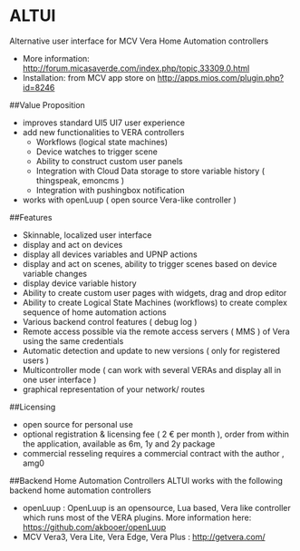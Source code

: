 # ALTUI

Alternative user interface for MCV Vera Home Automation controllers
- More information: http://forum.micasaverde.com/index.php/topic,33309.0.html
- Installation: from MCV app store on http://apps.mios.com/plugin.php?id=8246

##Value Proposition
  - improves standard UI5 UI7 user experience
  - add new functionalities to VERA controllers
    - Workflows (logical state machines)
    - Device watches to trigger scene
    - Ability to construct custom user panels
    - Integration with Cloud Data storage to store variable history ( thingspeak, emoncms )
    - Integration with pushingbox notification
  - works with openLuup ( open source Vera-like controller ) 

##Features
- Skinnable, localized user interface
- display and act on devices
- display all devices variables and UPNP actions
- display and act on scenes, ability to trigger scenes based on device variable changes
- display device variable history
- Ability to create custom user pages with widgets, drag and drop editor
- Ability to create Logical State Machines (workflows) to create complex sequence of home automation actions
- Various backend control features ( debug log )
- Remote access possible via the remote access servers ( MMS ) of Vera using the same credentials
- Automatic detection and update to new versions ( only for registered users )
- Multicontroller mode ( can work with several VERAs and display all in one user interface )
- graphical representation of your network/ routes
 
##Licensing
- open source for personal use
- optional registration & licensing fee ( 2 € per month ), order from within the application, available as 6m, 1y and 2y package
- commercial resseling requires a commercial contract with the author , amg0

##Backend Home Automation Controllers
ALTUI works with the following backend home automation controllers
- openLuup : OpenLuup is an opensource, Lua based, Vera like controller which runs most of the VERA plugins. More information here: https://github.com/akbooer/openLuup
- MCV Vera3, Vera Lite, Vera Edge, Vera Plus : http://getvera.com/
